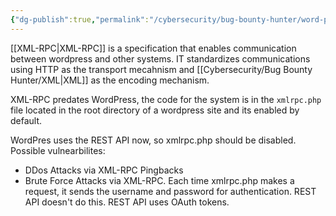 ```yaml
---
{"dg-publish":true,"permalink":"/cybersecurity/bug-bounty-hunter/word-press-xmlrpc-page/","tags":["WordPress, xmlrpc"]}
---
```


[[XML-RPC\|XML-RPC]] is a specification that enables communication between wordpress and other systems. IT standardizes communications using HTTP as the transport mecahnism and [[Cybersecurity/Bug Bounty Hunter/XML\|XML]] as the encoding mechanism.

XML-RPC predates WordPress, the code for the system is in the `xmlrpc.php` file located in the root directory of a wordpress site and its enabled by default.

WordPres uses the REST API now, so xmlrpc.php should be disabled. Possible vulnearbilites:
- DDos Attacks via XML-RPC Pingbacks
- Brute Force Attacks via XML-RPC. Each time xmlrpc.php makes a request, it sends the username and password for authentication. REST API doesn't do this. REST API uses OAuth tokens.


